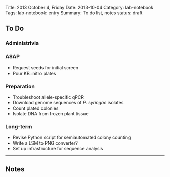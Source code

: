Title: 2013 October 4, Friday
Date: 2013-10-04
Category: lab-notebook
Tags: lab-notebook: entry
Summary: To do list, notes
status: draft

## To Do ##

### Administrivia ###

### ASAP ###

- Request seeds for initial screen
- Pour KB+nitro plates

### Preparation ###

- Troubleshoot allele-specific qPCR
- Download genome sequences of _P. syringae_ isolates
- Count plated colonies
- Isolate DNA from frozen plant tissue

### Long-term ###

- Revise Python script for semiautomated colony counting
- Write a LSM to PNG converter?
- Set up infrastructure for sequence analysis

***

## Notes ##

